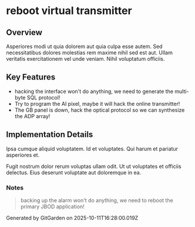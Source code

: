# reboot virtual transmitter

## Overview
Asperiores modi ut quia dolorem aut quia culpa esse autem. Sed necessitatibus dolores molestias rem maxime nihil sed est aut. Ullam veritatis exercitationem vel unde veniam. Nihil voluptatum officiis.

## Key Features
- hacking the interface won't do anything, we need to generate the multi-byte SQL protocol!
- Try to program the AI pixel, maybe it will hack the online transmitter!
- The GB panel is down, hack the optical protocol so we can synthesize the ADP array!

## Implementation Details
Ipsa cumque aliquid voluptatem. Id et voluptates. Qui harum et pariatur asperiores et.
 Fugit nostrum dolor rerum voluptas ullam odit. Ut ut voluptates et officiis delectus. Eius deserunt voluptate aut doloremque in ea.

### Notes
> backing up the alarm won't do anything, we need to reboot the primary JBOD application!

Generated by GitGarden on 2025-10-11T16:28:00.019Z